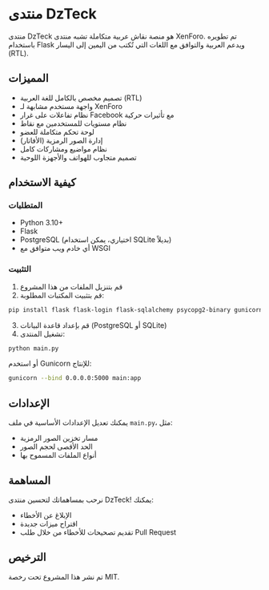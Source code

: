 # منتدى DzTeck

منتدى DzTeck هو منصة نقاش عربية متكاملة تشبه منتدى XenForo. تم تطويره باستخدام Flask ويدعم العربية والتوافق مع اللغات التي تُكتب من اليمين إلى اليسار (RTL).

## المميزات

- تصميم مخصص بالكامل للغة العربية (RTL)
- واجهة مستخدم مشابهة لـ XenForo
- نظام تفاعلات على غرار Facebook مع تأثيرات حركية
- نظام مستويات للمستخدمين مع نقاط
- لوحة تحكم متكاملة للعضو
- إدارة الصور الرمزية (الأفاتار)
- نظام مواضيع ومشاركات كامل
- تصميم متجاوب للهواتف والأجهزة اللوحية

## كيفية الاستخدام

### المتطلبات

- Python 3.10+
- Flask
- PostgreSQL (اختياري، يمكن استخدام SQLite بديلاً)
- أي خادم ويب متوافق مع WSGI

### التثبيت

1. قم بتنزيل الملفات من هذا المشروع
2. قم بتثبيت المكتبات المطلوبة:

```bash
pip install flask flask-login flask-sqlalchemy psycopg2-binary gunicorn
```

3. قم بإعداد قاعدة البيانات (PostgreSQL أو SQLite)
4. تشغيل المنتدى:

```bash
python main.py
```

أو استخدم Gunicorn للإنتاج:

```bash
gunicorn --bind 0.0.0.0:5000 main:app
```

## الإعدادات

يمكنك تعديل الإعدادات الأساسية في ملف `main.py`، مثل:

- مسار تخزين الصور الرمزية
- الحد الأقصى لحجم الصور
- أنواع الملفات المسموح بها

## المساهمة

نرحب بمساهماتك لتحسين منتدى DzTeck! يمكنك:

- الإبلاغ عن الأخطاء
- اقتراح ميزات جديدة
- تقديم تصحيحات للأخطاء من خلال طلب Pull Request

## الترخيص

تم نشر هذا المشروع تحت رخصة MIT.